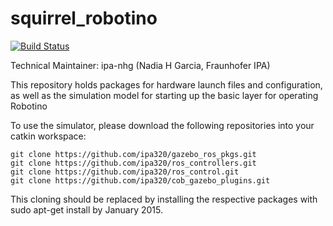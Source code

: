 squirrel_robotino
=================
[![Build Status](https://magnum.travis-ci.com/squirrel-project/squirrel_robotino.svg?token=3yXoCRsCegowgzzpPuqw)](https://magnum.travis-ci.com/squirrel-project/squirrel_robotino)

Technical Maintainer: ipa-nhg (Nadia H Garcia, Fraunhofer IPA)

This repository holds packages for hardware launch files and configuration, as well as the simulation model for starting up the basic layer for operating Robotino

To use the simulator, please download the following repositories into your catkin workspace:
```
git clone https://github.com/ipa320/gazebo_ros_pkgs.git
git clone https://github.com/ipa320/ros_controllers.git
git clone https://github.com/ipa320/ros_control.git
git clone https://github.com/ipa320/cob_gazebo_plugins.git 
```
This cloning should be replaced by installing the respective packages with sudo apt-get install by January 2015.
